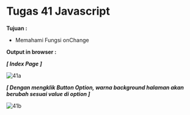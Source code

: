 # Tugas 41 Javascript

<b>Tujuan : </b>
<ul>
  <li>Memahami Fungsi onChange</li>
</ul>

<b>Output in browser : </b>

<b><i>[ Index Page ]</i></b>

![41a](https://user-images.githubusercontent.com/92837751/184496412-1c7989e3-3959-47b9-ba68-5a9e0f1842f3.jpg)

<b><i>[ Dengan mengklik Button Option, warna background halaman akan berubah sesuai value di option ]</i></b>

![41b](https://user-images.githubusercontent.com/92837751/184496415-be0cb93d-d0f1-4a78-9c92-cfd9f61b9914.jpg)

